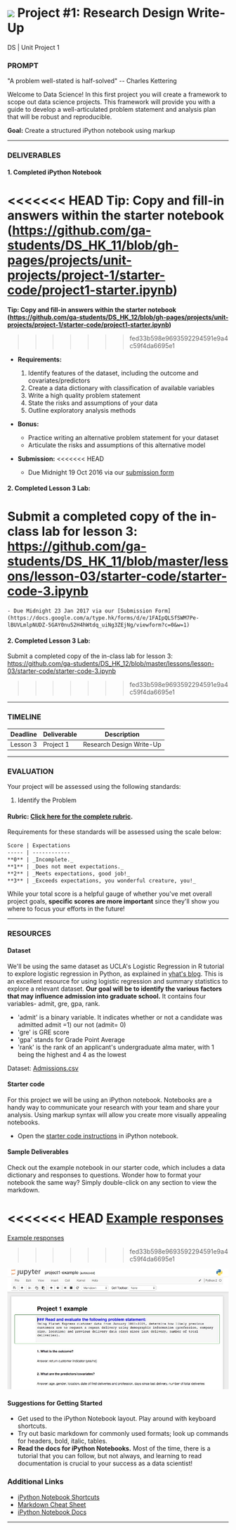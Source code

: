 # ![](https://ga-dash.s3.amazonaws.com/production/assets/logo-9f88ae6c9c3871690e33280fcf557f33.png) Project #1: Research Design Write-Up
DS | Unit Project 1

### PROMPT

"A problem well-stated is half-solved" -- Charles Kettering

Welcome to Data Science! In this first project you will create a framework to scope out data science projects. This framework will provide you with a guide to develop a well-articulated problem statement and analysis plan that will be robust and reproducible.

**Goal:** Create a structured iPython notebook using markup

---

### DELIVERABLES

#### 1. Completed iPython Notebook

<<<<<<< HEAD
**Tip: Copy and fill-in answers within the starter notebook (https://github.com/ga-students/DS_HK_11/blob/gh-pages/projects/unit-projects/project-1/starter-code/project1-starter.ipynb)**
=======
**Tip: Copy and fill-in answers within the starter notebook (https://github.com/ga-students/DS_HK_12/blob/gh-pages/projects/unit-projects/project-1/starter-code/project1-starter.ipynb)**
>>>>>>> fed33b598e9693592294591e9a4c59f4da6695e1

- **Requirements:**
    1. Identify features of the dataset, including the outcome and covariates/predictors
    2. Create a data dictionary with classification of available variables
    3. Write a high quality problem statement
    4. State the risks and assumptions of your data
    5. Outline exploratory analysis methods

- **Bonus:**
    - Practice writing an alternative problem statement for your dataset
    - Articulate the risks and assumptions of this alternative model

- **Submission:**
<<<<<<< HEAD
    - Due Midnight 19 Oct 2016 via our [submission form](https://docs.google.com/forms/d/e/1FAIpQLScTItYSwramw2fi8Df-8Os_1WTC-TgqI9A0ps8pcKJrpDChsw/viewform?c=0&w=1) 

#### 2. Completed Lesson 3 Lab:

Submit a completed copy of the in-class lab for lesson 3: https://github.com/ga-students/DS_HK_11/blob/master/lessons/lesson-03/starter-code/starter-code-3.ipynb
=======
    - Due Midnight 23 Jan 2017 via our [Submission Form](https://docs.google.com/a/type.hk/forms/d/e/1FAIpQLSfSWM7Pe-lBUVLmlpNUDZ-5GAY0nu52H4hWtdq_uiNg3ZEjNg/viewform?c=0&w=1)

#### 2. Completed Lesson 3 Lab:

Submit a completed copy of the in-class lab for lesson 3: https://github.com/ga-students/DS_HK_12/blob/master/lessons/lesson-03/starter-code/starter-code-3.ipynb
>>>>>>> fed33b598e9693592294591e9a4c59f4da6695e1

---

### TIMELINE

| Deadline | Deliverable| Description |
|:-:|---|---|
| Lesson 3 | Project 1  | Research Design Write-Up   |

---

### EVALUATION

Your project will be assessed using the following standards:

1. Identify the Problem

#### Rubric: [Click here for the complete rubric](./project1-rubric.md). 

Requirements for these standards will be assessed using the scale below:

    Score | Expectations
    ----- | ------------
    **0** | _Incomplete._
    **1** | _Does not meet expectations._
    **2** | _Meets expectations, good job!_
    **3** | _Exceeds expectations, you wonderful creature, you!_

While your total score is a helpful gauge of whether you've met overall project goals, __specific scores are more important__ since they'll show you where to focus your efforts in the future!

---

### RESOURCES

#### Dataset  
We'll be using the same dataset as UCLA's Logistic Regression in R tutorial to explore logistic regression in Python, as explained in [yhat's blog](http://blog.yhat.com/posts/logistic-regression-and-python.html). This is an excellent resource for using logistic regression and summary statistics to explore a relevant dataset. __Our goal will be to identify the various factors that may influence admission into graduate school.__ It contains four variables- admit, gre, gpa, rank.

- 'admit' is a binary variable. It indicates whether or not a candidate was admitted admit =1) our not (admit= 0)
- 'gre' is GRE score
- 'gpa' stands for Grade Point Average
- 'rank' is the rank of an applicant's undergraduate alma mater, with 1 being the highest and 4 as the lowest

Dataset: [Admissions.csv](./assets/admissions.csv)

#### Starter code
For this project we will be using an iPython notebook. Notebooks are a handy way to communicate your research with your team and share your analysis. Using markup syntax will allow you create more visually appealing notebooks.

* Open the [starter code instructions](./starter-code/project1-starter.ipynb) in iPython notebook.

#### Sample Deliverables 
Check out the example notebook in our starter code, which includes a data dictionary and responses to questions. Wonder how to format your notebook the same way? Simply double-click on any section to view the markdown.

<<<<<<< HEAD
[Example responses](https://github.com/ga-students/DS_HK_11/blob/gh-pages/projects/unit-projects/project-1/starter-code/unit-project-1-sample.ipynb)
=======
[Example responses](https://github.com/ga-students/DS_HK_12/blob/gh-pages/projects/unit-projects/project-1/starter-code/unit-project-1-sample.ipynb)
>>>>>>> fed33b598e9693592294591e9a4c59f4da6695e1

![Example Notebook](./assets/images/Example_ipynb.jpg)


#### Suggestions for Getting Started 

- Get used to the iPython Notebook layout. Play around with keyboard shortcuts.
- Try out basic markdown for commonly used formats; look up commands for headers, bold, italic, tables.
- **Read the docs for iPython Notebooks.** Most of the time, there is a tutorial that you can follow, but not always, and learning to read documentation is crucial to your success as a data scientist!

### Additional Links

- [iPython Notebook Shortcuts](https://ipython.org/ipython-doc/1/interactive/notebook.html#keyboard-shortcuts)
- [Markdown Cheat Sheet](https://github.com/adam-p/markdown-here/wiki/Markdown-Cheatsheet)
- [iPython Notebook Docs](http://ipython.readthedocs.org/en/stable/)

---
